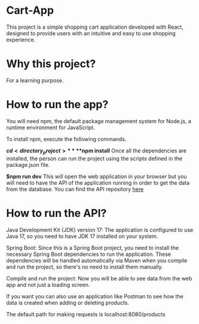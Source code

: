 # Cart-App
This project is a simple shopping cart application developed with React, designed to provide users with an intuitive and easy to use shopping experience.

# Why this project?
For a learning purpose.

# How to run the app?
You will need npm, the default package management system for Node.js, a runtime environment for JavaScript.

To install npm, execute the following commands.

**$cd <directory_project>**
**$npm install**
Once all the dependencies are installed, the person can run the project using the scripts defined in the package.json file.

**$npm run dev**
This will open the web application in your browser but you will need to have the API of the application running in order to get the data from the database. You can find the API repository [here](https://github.com/adlopp/cart-api)

# How to run the API?
Java Development Kit (JDK) version 17: The application is configured to use Java 17, so you need to have JDK 17 installed on your system.

Spring Boot: Since this is a Spring Boot project, you need to install the necessary Spring Boot dependencies to run the application. These dependencies will be handled automatically via Maven when you compile and run the project, so there's no need to install them manually.

Compile and run the project: Now you will be able to see data from the web app and not just a loading screen.

If you want you can also use an application like Postman to see how the data is created when adding or deleting products.

The default path for making requests is localhost:8080/products
